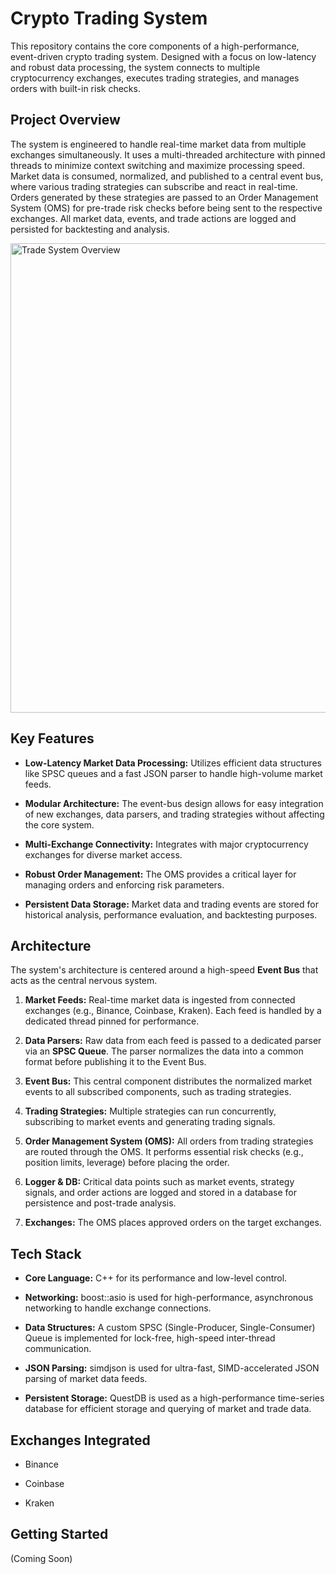 Crypto Trading System
=====================

This repository contains the core components of a high-performance, event-driven crypto trading system. Designed with a focus on low-latency and robust data processing, the system connects to multiple cryptocurrency exchanges, executes trading strategies, and manages orders with built-in risk checks.

Project Overview
----------------

The system is engineered to handle real-time market data from multiple exchanges simultaneously. It uses a multi-threaded architecture with pinned threads to minimize context switching and maximize processing speed. Market data is consumed, normalized, and published to a central event bus, where various trading strategies can subscribe and react in real-time. Orders generated by these strategies are passed to an Order Management System (OMS) for pre-trade risk checks before being sent to the respective exchanges. All market data, events, and trade actions are logged and persisted for backtesting and analysis.

<img width="661" height="751" alt="Trade System Overview" src="https://github.com/user-attachments/assets/4ca869e3-16fc-443a-b83a-3ea04193f19a" />

Key Features
------------

*   **Low-Latency Market Data Processing:** Utilizes efficient data structures like SPSC queues and a fast JSON parser to handle high-volume market feeds.
    
*   **Modular Architecture:** The event-bus design allows for easy integration of new exchanges, data parsers, and trading strategies without affecting the core system.
    
*   **Multi-Exchange Connectivity:** Integrates with major cryptocurrency exchanges for diverse market access.
    
*   **Robust Order Management:** The OMS provides a critical layer for managing orders and enforcing risk parameters.
    
*   **Persistent Data Storage:** Market data and trading events are stored for historical analysis, performance evaluation, and backtesting purposes.
    

Architecture
------------

The system's architecture is centered around a high-speed **Event Bus** that acts as the central nervous system.

1.  **Market Feeds:** Real-time market data is ingested from connected exchanges (e.g., Binance, Coinbase, Kraken). Each feed is handled by a dedicated thread pinned for performance.
    
2.  **Data Parsers:** Raw data from each feed is passed to a dedicated parser via an **SPSC Queue**. The parser normalizes the data into a common format before publishing it to the Event Bus.
    
3.  **Event Bus:** This central component distributes the normalized market events to all subscribed components, such as trading strategies.
    
4.  **Trading Strategies:** Multiple strategies can run concurrently, subscribing to market events and generating trading signals.
    
5.  **Order Management System (OMS):** All orders from trading strategies are routed through the OMS. It performs essential risk checks (e.g., position limits, leverage) before placing the order.
    
6.  **Logger & DB:** Critical data points such as market events, strategy signals, and order actions are logged and stored in a database for persistence and post-trade analysis.
    
7.  **Exchanges:** The OMS places approved orders on the target exchanges.
    

Tech Stack
----------

*   **Core Language:** C++ for its performance and low-level control.
    
*   **Networking:** boost::asio is used for high-performance, asynchronous networking to handle exchange connections.
    
*   **Data Structures:** A custom SPSC (Single-Producer, Single-Consumer) Queue is implemented for lock-free, high-speed inter-thread communication.
    
*   **JSON Parsing:** simdjson is used for ultra-fast, SIMD-accelerated JSON parsing of market data feeds.
    
*   **Persistent Storage:** QuestDB is used as a high-performance time-series database for efficient storage and querying of market and trade data.
    

Exchanges Integrated
--------------------

*   Binance
    
*   Coinbase
    
*   Kraken
    

Getting Started
---------------
(Coming Soon)



